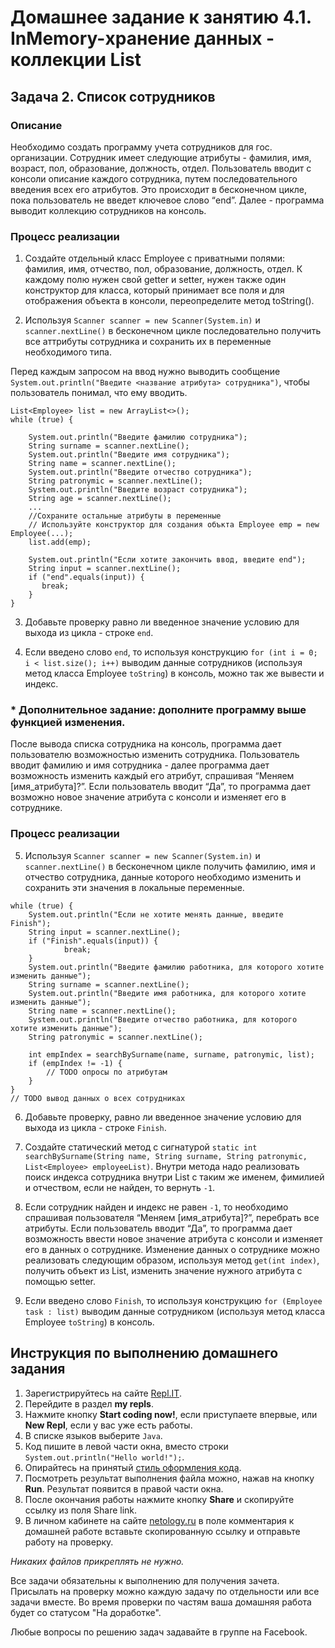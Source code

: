 Домашнее задание к занятию 4.1. InMemory-хранение данных - коллекции List
==

## Задача 2. Список сотрудников
### Описание
Необходимо создать программу учета сотрудников для гос. организации. Сотрудник имеет следующие атрибуты - фамилия, имя, 
возраст, пол, образование, должность, отдел. 
Пользователь вводит с консоли описание каждого сотрудника, путем последовательного введения всех его атрибутов. 
Это происходит в бесконечном цикле, пока пользователь не введет ключевое слово “end”.
Далее - программа выводит коллекцию сотрудников на консоль.

### Процесс реализации
1. Создайте отдельный класс Employee с приватными полями: фамилия, имя, отчество, пол, образование, должность, отдел.
К каждому полю нужен свой getter и setter, нужен также один конструктор для класса, который принимает все поля и для отображения объекта в консоли, переопределите метод toString().

2. Используя `Scanner scanner = new Scanner(System.in)` и `scanner.nextLine()` в бесконечном цикле последовательно получить все аттрибуты сотрудника и сохранить их в переменные необходимого типа. 

Перед каждым запросом на ввод нужно выводить сообщение `System.out.println("Введите <название атрибута> сотрудника")`, 
чтобы пользователь понимал, что ему вводить.
```
List<Employee> list = new ArrayList<>();
while (true) {

    System.out.println("Введите фамилию сотрудника");
    String surname = scanner.nextLine();
    System.out.println("Введите имя сотрудника");
    String name = scanner.nextLine();
    System.out.println("Введите отчество сотрудника");
    String patronymic = scanner.nextLine();
    System.out.println("Введите возраст сотрудника");
    String age = scanner.nextLine();
    ...
    //Сохраните остальные атрибуты в переменные
    // Используйте конструктор для создания объкта Employee emp = new Employee(...);
    list.add(emp);
    
    System.out.println("Если хотите закончить ввод, введите end");
    String input = scanner.nextLine();
    if ("end".equals(input)) {
       break;
    }
}
```
3. Добавьте проверку равно ли введенное значение условию для выхода из цикла - строке `end`.

4. Если введено слово `end`, то используя конструкцию `for (int i = 0; i < list.size(); i++)` выводим данные сотрудников (используя метод 
класса Employee `toString`) в консоль, можно так же вывести и индекс.


### * Дополнительное задание: дополните программу выше функцией изменения. 

После вывода списка сотрудника на консоль, программа дает пользователю возможностью изменить сотрудника. 
Пользователь вводит фамилию и имя сотрудника - далее программа дает возможность изменить каждый его атрибут, 
спрашивая “Меняем [имя_атрибута]?”. Если пользователь вводит “Да”, то программа дает возможно новое значение атрибута с 
консоли и изменяет его в сотруднике.

### Процесс реализации

5. Используя `Scanner scanner = new Scanner(System.in)` и `scanner.nextLine()` в бесконечном цикле получить фамилию, имя и отчество сотрудника, данные которого необходимо изменить и сохранить эти значения в локальные переменные.
   
```
while (true) {
    System.out.println("Если не хотите менять данные, введите Finish");
    String input = scanner.nextLine();
    if ("Finish".equals(input)) {
            break;
    }
    System.out.println("Введите фамилию работника, для которого хотите изменить данные");
    String surname = scanner.nextLine();
    System.out.println("Введите имя работника, для которого хотите изменить данные");
    String name = scanner.nextLine();
    System.out.println("Введите отчество работника, для которого хотите изменить данные");
    String patronymic = scanner.nextLine();
    
    int empIndex = searchBySurname(name, surname, patronymic, list);
    if (empIndex != -1) {
        // TODO опросы по атрибутам
    }
}
// TODO вывод данных о всех сотрудниках
```

6. Добавьте проверку, равно ли введенное значение условию для выхода из цикла - строке `Finish`.

7. Создайте статический метод с сигнатурой 
`static int searchBySurname(String name, String surname, String patronymic, List<Employee> employeeList)`. 
Внутри метода надо реализовать поиск индекса сотрудника внутри List с таким же именем, фимилией и отчеством, если не найден, то вернуть `-1`.

8. Если сотрудник найден и индекс не равен `-1`, то необходимо спрашивая пользователя “Меняем [имя_атрибута]?”, перебрать все атрибуты.
Если пользователь вводит “Да”, то программа дает возможность ввести новое значение атрибута с консоли и изменяет его в данных о сотруднике.
Изменение данных о сотруднике можно реализовать следующим образом, используя метод `get(int index)`, получить объект из List, изменить значение нужного атрибута с помощью setter. 

9. Если введено слово `Finish`, то используя конструкцию `for (Employee task : list)` выводим данные сотрудником (используя метод класса Employee `toString`) в консоль.

## Инструкция по выполнению домашнего задания

1. Зарегистрируйтесь на сайте [Repl.IT](http://repl.it/).
2. Перейдите в раздел **my repls**.
3. Нажмите кнопку **Start coding now!**, если приступаете впервые, или **New Repl**, если у вас уже есть работы.
4. В списке языков выберите `Java`.
5. Код пишите в левой части окна, вместо строки `System.out.println("Hello world!");`.
6. Опирайтесь на принятый [стиль оформления кода](https://github.com/netology-code/codestyle/blob/master/java/README.md).
7. Посмотреть результат выполнения файла можно, нажав на кнопку **Run**. Результат появится в правой части окна.
8. После окончания работы нажмите кнопку **Share** и скопируйте ссылку из поля Share link.
9. В личном кабинете на сайте [netology.ru](http://netology.ru/) в поле комментария к домашней работе вставьте скопированную ссылку и отправьте работу на проверку.

*Никаких файлов прикреплять не нужно.*

Все задачи обязательны к выполнению для получения зачета. Присылать на проверку можно каждую задачу по отдельности или все задачи вместе. Во время проверки по частям ваша домашняя работа будет со статусом "На доработке".

Любые вопросы по решению задач задавайте в группе на Facebook.
